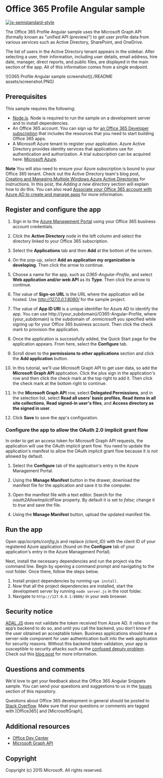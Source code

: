 # Office 365 Profile Angular sample

[![js-semistandard-style](https://img.shields.io/badge/code%20style-semistandard-brightgreen.svg?style=flat-square)](https://github.com/Flet/semistandard)

The Office 365 Profile Angular sample uses the Microsoft Graph API (formally known as "unified API (preview)") to get user profile data from various services such as Active Directory, SharePoint, and OneDrive.

The list of users in the Active Directory tenant appears in the sidebar. After selecting a user, their information, including user details, email address, hire date, manager, direct reports, and public files, are displayed in the main section of the app. All of this information comes from a single endpoint.

![O365 Profile Angular sample screenshot](./README assets/screenshot.PNG)

<a name="prerequisites"></a>
## Prerequisites

This sample requires the following:
* [Node.js](https://nodejs.org/). Node is required to run the sample on a development server and to install dependencies. 
* An Office 365 account. You can sign up for [an Office 365 Developer subscription](http://aka.ms/ro9c62) that includes the resources that you need to start building Office 365 apps.
* A Microsoft Azure tenant to register your application. Azure Active Directory provides identity services that applications use for authentication and authorization. A trial subscription can be acquired here: [Microsoft Azure](http://aka.ms/jjm0q7).

**Note**  You will also need to ensure your Azure subscription is bound to your Office 365 tenant. Check out the Active Directory team's blog post, [Creating and Managing Multiple Windows Azure Active Directories](http://aka.ms/lrb3ln) for instructions. In this post, the *Adding a new directory* section will explain how to do this. You can also read [Associate your Office 365 account with Azure AD to create and manage apps](http://aka.ms/fv273q) for more information.

<a name="configure"></a>
## Register and configure the app

1. Sign in to the [Azure Management Portal](https://manage.windowsazure.com/) using your Office 365 business account credentials.

2. Click the **Active Directory** node in the left column and select the directory linked to your Office 365 subscription.

3. Select the **Applications** tab and then **Add** at the bottom of the screen.

4. On the pop-up, select **Add an application my organization is developing**. Then click the arrow to continue. 

5. Choose a name for the app, such as *O365-Angular-Profile*, and select **Web application and/or web API** as its **Type**. Then click the arrow to continue.

6. The value of **Sign-on URL** is the URL where the application will be hosted. Use *http://127.0.0.1:8080/* for the sample project.

7. The value of **App ID URI** is a unique identifier for Azure AD to identify the app. You can use http://{your_subdomain}/O365-Angular-Profile, where {your_subdomain} is the subdomain of .onmicrosoft you specified while signing up for your Office 365 business account. Then click the check mark to provision the application.

8. Once the application is successfully added, the Quick Start page for the application appears. From here, select the **Configure** tab.

9. Scroll down to the **permissions to other applications** section and click the **Add application** button.

10. In this tutorial, we'll use Microsoft Graph API to get user data, so add the **Microsoft Graph API** application. Click the plus sign in the application's row and then click the check mark at the top right to add it. Then click the check mark at the bottom right to continue.

11. In the **Microsoft Graph API** row, select **Delegated Permissions**, and in the selection list, select **Read all users' basic profiles**, **Read items in all site collections**, **Read signed-in user's files**, and **Access directory as the signed in user**.

12. Click **Save** to save the app's configuration.

### Configure the app to allow the OAuth 2.0 implicit grant flow

In order to get an access token for Microsoft Graph API requests, the application will use the OAuth implicit grant flow. You need to update the application's manifest to allow the OAuth implicit grant flow because it is not allowed by default. 

1. Select the **Configure** tab of the application's entry in the Azure Management Portal. 

2. Using the **Manage Manifest** button in the drawer, download the manifest file for the application and save it to the computer.

3. Open the manifest file with a text editor. Search for the *oauth2AllowImplicitFlow* property. By default it is set to *false*; change it to *true* and save the file.

4. Using the **Manage Manifest** button, upload the updated manifest file.

<a name="run"></a>
## Run the app

Open *app/scripts/config.js* and replace *{client_ID}* with the client ID of your registered Azure application (found on the **Configure** tab of your application's entry in the Azure Management Portal).

Next, install the necessary dependencies and run the project via the command line. Begin by opening a command prompt and navigating to the root folder. Once there, follow the steps below.

1. Install project dependencies by running ```npm install```.
2. Now that all the project dependencies are installed, start the development server by running ```node server.js``` in the root folder.
3. Navigate to ```http://127.0.0.1:8080/``` in your web browser.

## Security notice
[ADAL JS](https://github.com/AzureAD/azure-activedirectory-library-for-js) does not validate the token received from Azure AD. It relies on the app’s backend to do so, and until you call the backend, you don’t know if the user obtained an acceptable token. Business applications should have a server-side component for user authentication built into the web application for security reasons. Without this backend token validation, your app is susceptible to security attacks such as the [confused deputy problem](https://en.wikipedia.org/wiki/Confused_deputy_problem). Check out this [blog post](http://www.cloudidentity.com/blog/2015/02/19/introducing-adal-js-v1/) for more information.

<a name="questions-and-comments"></a>
## Questions and comments

We'd love to get your feedback about the Office 365 Angular Snippets sample. You can send your questions and suggestions to us in the [Issues](https://github.com/OfficeDev/O365-Angular-Profile/issues) section of this repository.

Questions about Office 365 development in general should be posted to [Stack Overflow](http://stackoverflow.com/questions/tagged/Office365+MicrosoftGraph). Make sure that your questions or comments are tagged with [Office365] and [MicrosoftGraph].
  
<a name="additional-resources"></a>
## Additional resources

* [Office Dev Center](http://dev.office.com/)
* [Microsoft Graph API](http://graph.microsoft.io)

## Copyright
Copyright (c) 2015 Microsoft. All rights reserved.

